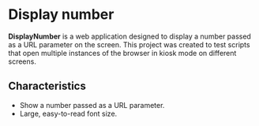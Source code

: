 # Display number

**DisplayNumber** is a web application designed to display a number passed as a URL parameter on the screen. This project was created to test scripts that open multiple instances of the browser in kiosk mode on different screens.

## Characteristics

- Show a number passed as a URL parameter.
- Large, easy-to-read font size.

